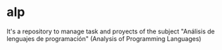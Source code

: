 # alp
It's a repository to manage task and proyects of the subject "Análisis de lenguajes de programación" (Analysis of Programming Languages)
